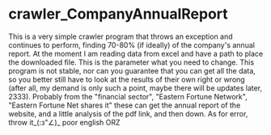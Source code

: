 # crawler_CompanyAnnualReport
This is a very simple crawler program that throws an exception and continues to perform, finding 70-80% (if ideally) of the company's annual report. 
At the moment I am reading data from excel and have a path to place the downloaded file. This is the parameter what you need to change. This program is not stable, nor can you guarantee that you can get all the data, so you better still have to look at the results of their own right or wrong (after all, my demand is only such a point, maybe there will be updates later, 2333).
Probably from the "financial sector", "Eastern Fortune Network", "Eastern Fortune Net shares it" these can get the annual report of the website, and a little analysis of the pdf link, and then down. As for error, throw it_(:з"∠)_
poor english ORZ
